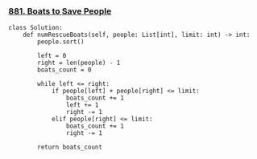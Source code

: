 ### [881. Boats to Save People](https://leetcode.com/problems/boats-to-save-people/description/)

```
class Solution:
    def numRescueBoats(self, people: List[int], limit: int) -> int:
        people.sort()

        left = 0 
        right = len(people) - 1 
        boats_count = 0

        while left <= right:
            if people[left] + people[right] <= limit:
                boats_count += 1  
                left += 1  
                right -= 1  
            elif people[right] <= limit:
                boats_count += 1  
                right -= 1  

        return boats_count 
```
